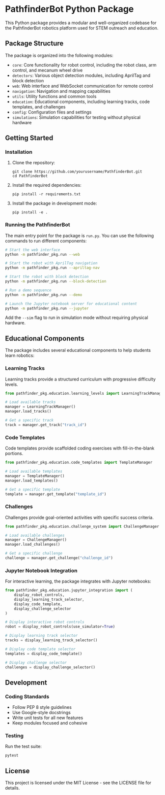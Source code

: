 # PathfinderBot Python Package

This Python package provides a modular and well-organized codebase for the PathfinderBot robotics platform used for STEM outreach and education.

## Package Structure

The package is organized into the following modules:

- `core`: Core functionality for robot control, including the robot class, arm control, and mecanum wheel drive
- `detectors`: Various object detection modules, including AprilTag and block detection
- `web`: Web interface and WebSocket communication for remote control
- `navigation`: Navigation and mapping capabilities
- `utils`: Utility functions and common tools
- `education`: Educational components, including learning tracks, code templates, and challenges
- `config`: Configuration files and settings
- `simulations`: Simulation capabilities for testing without physical hardware

## Getting Started

### Installation

1. Clone the repository:
   ```
   git clone https://github.com/yourusername/PathfinderBot.git
   cd PathfinderBot
   ```

2. Install the required dependencies:
   ```
   pip install -r requirements.txt
   ```

3. Install the package in development mode:
   ```
   pip install -e .
   ```

### Running the PathfinderBot

The main entry point for the package is `run.py`. You can use the following commands to run different components:

```bash
# Start the web interface
python -m pathfinder_pkg.run --web

# Start the robot with AprilTag navigation
python -m pathfinder_pkg.run --apriltag-nav

# Start the robot with block detection
python -m pathfinder_pkg.run --block-detection

# Run a demo sequence
python -m pathfinder_pkg.run --demo

# Launch the Jupyter notebook server for educational content
python -m pathfinder_pkg.run --jupyter
```

Add the `--sim` flag to run in simulation mode without requiring physical hardware.

## Educational Components

The package includes several educational components to help students learn robotics:

### Learning Tracks

Learning tracks provide a structured curriculum with progressive difficulty levels.

```python
from pathfinder_pkg.education.learning_levels import LearningTrackManager

# Load available tracks
manager = LearningTrackManager()
manager.load_tracks()

# Get a specific track
track = manager.get_track("track_id")
```

### Code Templates

Code templates provide scaffolded coding exercises with fill-in-the-blank portions.

```python
from pathfinder_pkg.education.code_templates import TemplateManager

# Load available templates
manager = TemplateManager()
manager.load_templates()

# Get a specific template
template = manager.get_template("template_id")
```

### Challenges

Challenges provide goal-oriented activities with specific success criteria.

```python
from pathfinder_pkg.education.challenge_system import ChallengeManager

# Load available challenges
manager = ChallengeManager()
manager.load_challenges()

# Get a specific challenge
challenge = manager.get_challenge("challenge_id")
```

### Jupyter Notebook Integration

For interactive learning, the package integrates with Jupyter notebooks:

```python
from pathfinder_pkg.education.jupyter_integration import (
    display_robot_controls,
    display_learning_track_selector,
    display_code_template,
    display_challenge_selector
)

# Display interactive robot controls
robot = display_robot_controls(use_simulator=True)

# Display learning track selector
tracks = display_learning_track_selector()

# Display code template selector
templates = display_code_template()

# Display challenge selector
challenges = display_challenge_selector()
```

## Development

### Coding Standards

- Follow PEP 8 style guidelines
- Use Google-style docstrings
- Write unit tests for all new features
- Keep modules focused and cohesive

### Testing

Run the test suite:

```bash
pytest
```

## License

This project is licensed under the MIT License - see the LICENSE file for details.
